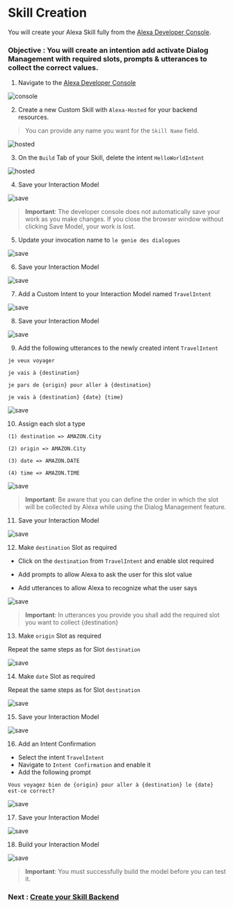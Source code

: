 # Skill Creation

You will create your Alexa Skill fully from the [Alexa Developer Console](https://developer.amazon.com/alexa/console/ask).

### **Objective** :  You will create an intention add activate Dialog Management with required slots, prompts & utterances to collect the correct values.

1. Navigate to the [Alexa Developer Console](https://developer.amazon.com/alexa/console/ask) 

![console](./images/alexa_developer_console.png)

2. Create a new Custom Skill with `Alexa-Hosted` for your backend resources. 

>  You can provide any name you want for the `Skill Name` field.

![hosted](./images/custom_hosted_skill_creation.png)

3. On the `Build` Tab of your Skill, delete  the intent `HelloWorldIntent`

![hosted](./images/delete_intent.png)

4. Save your Interaction Model

![save](./images/todo_save_model.png)

>  **Important**: The developer console does not automatically save your work as you make changes. If you close the browser window without clicking Save Model, your work is lost.

5. Update your invocation name to `le genie des dialogues`

![save](./images/skill_invocationname.png)

6. Save your Interaction Model

![save](./images/todo_save_model.png)


7. Add a Custom Intent to your Interaction Model named `TravelIntent`

![save](./images/add_travelintent.png)

8. Save your Interaction Model

![save](./images/todo_save_model.png)

9. Add the following utterances to the newly created intent `TravelIntent`

```
je veux voyager
                    
je vais à {destination}

je pars de {origin} pour aller à {destination}

je vais à {destination} {date} {time}
```

![save](./images/add_utterances_travelintent.png)

10. Assign each slot a type

```
(1) destination => AMAZON.City
                    
(2) origin => AMAZON.City

(3) date => AMAZON.DATE

(4) time => AMAZON.TIME
```

![save](./images/travelintent_slot_assign_type.png)

>  **Important**: Be aware that you can define the order in which the slot will be collected by Alexa while using the Dialog Management feature.

11. Save your Interaction Model

![save](./images/todo_save_model.png)

12. Make `destination` Slot as required

* Click on the `destination` from `TravelIntent` and enable slot required

* Add prompts to allow Alexa to ask the user for this slot value

* Add utterances to allow Alexa to recognize what the user says

![save](./images/required_slot_destination.png)

>  **Important**: In utterances you provide you shall add the required slot you want to collect {destination}

13. Make `origin` Slot as required

Repeat the same steps as for Slot `destination`

![save](./images/required_slot_origin.png)

14. Make `date` Slot as required

Repeat the same steps as for Slot `destination`

![save](./images/required_slot_date.png)

15. Save your Interaction Model

![save](./images/todo_save_model.png)

16. Add an Intent Confirmation 

* Select the intent `TravelIntent` 
* Navigate to `Intent Confirmation` and enable it
* Add the following prompt

```
Vous voyagez bien de {origin} pour aller à {destination} le {date} est-ce correct?
```

![save](./images/travelintent_confirmation.png)

17. Save your Interaction Model

![save](./images/todo_save_model.png)

18. Build your Interaction Model

![save](./images/todo_build_model.png)

> **Important**: You must successfully build the model before you can test it.

### Next : [Create your Skill Backend](./02-backend.md)
